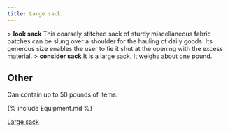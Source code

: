 ```yaml
---
title: Large sack
---
```


\> **look sack**
This coarsely stitched sack of sturdy miscellaneous fabric patches can
be slung
over a shoulder for the hauling of daily goods. Its generous size
enables the
user to tie it shut at the opening with the excess material.
\> **consider sack**
It is a large sack.
It weighs about one pound.

## Other

Can contain up to 50 pounds of items.

{% include Equipment.md %}

[Large sack](Category:_Containers "wikilink")